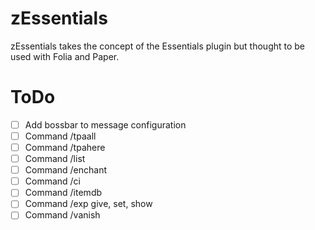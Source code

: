 # zEssentials

zEssentials takes the concept of the Essentials plugin but thought to be used with Folia and Paper.

# ToDo

- [ ] Add bossbar to message configuration
- [ ] Command /tpaall
- [ ] Command /tpahere
- [ ] Command /list
- [ ] Command /enchant
- [ ] Command /ci
- [ ] Command /itemdb
- [ ] Command /exp give, set, show
- [ ] Command /vanish
